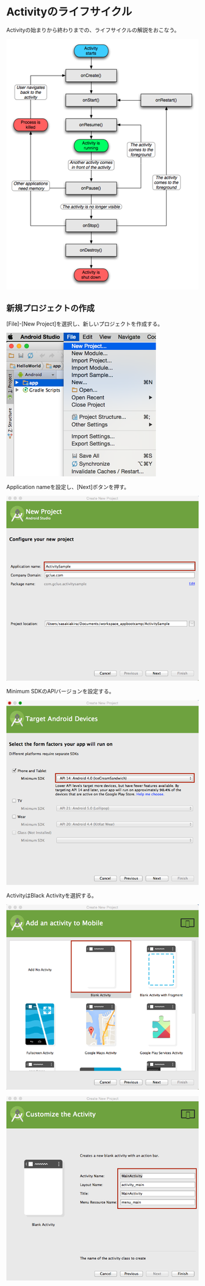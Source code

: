 # Activityのライフサイクル

Activityの始まりから終わりまでの、ライフサイクルの解説をおこなう。


![](pre0401.png)

## 新規プロジェクトの作成

[File]-[New Project]を選択し、新しいプロジェクトを作成する。

![](pre0402.png)

Application nameを設定し、[Next]ボタンを押す。

![](pre0403.png)

Minimum SDKのAPIバージョンを設定する。

![](pre0404.png)

ActivityはBlack Activityを選択する。

![](pre0405.png)

![](pre0406.png)